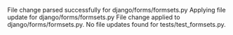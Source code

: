 File change parsed successfully for django/forms/formsets.py
Applying file update for django/forms/formsets.py
File change applied to django/forms/formsets.py.
No file updates found for tests/test_formsets.py.
